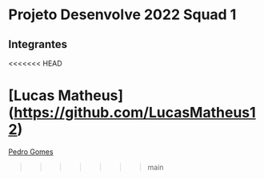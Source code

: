 # Projeto Desenvolve 2022 Squad 1

## Integrantes
<<<<<<< HEAD

[Lucas Matheus] (https://github.com/LucasMatheus12)
=======
[Pedro Gomes](https://github.com/pgomesdev)
>>>>>>> main
